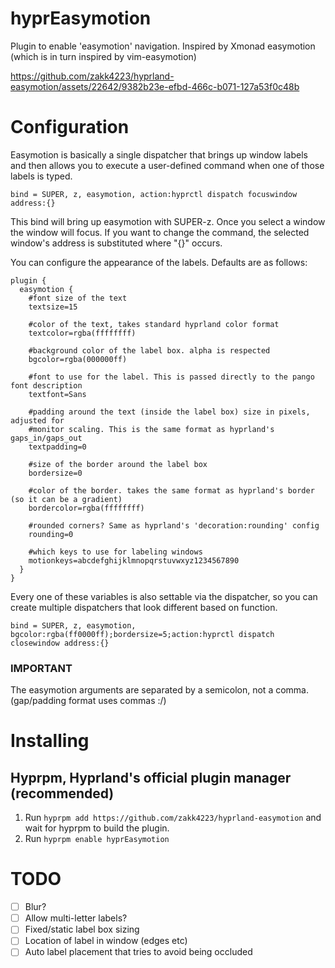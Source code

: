 # hyprEasymotion
Plugin to enable 'easymotion' navigation. Inspired by Xmonad easymotion (which is in turn inspired by vim-easymotion)

https://github.com/zakk4223/hyprland-easymotion/assets/22642/9382b23e-efbd-466c-b071-127a53f0c48b

# Configuration
Easymotion is basically a single dispatcher that brings up window labels and then allows you to execute a user-defined command when one of those labels is typed.

`bind = SUPER, z, easymotion, action:hyprctl dispatch focuswindow address:{}`

This bind will bring up easymotion with SUPER-z. Once you select a window the window
will focus. If you want to change the command, the selected window's address is substituted where "{}" occurs. 


You can configure the appearance of the labels. Defaults are as follows:

```
plugin {
  easymotion {
    #font size of the text
    textsize=15

    #color of the text, takes standard hyprland color format
    textcolor=rgba(ffffffff)

    #background color of the label box. alpha is respected
    bgcolor=rgba(000000ff)

    #font to use for the label. This is passed directly to the pango font description
    textfont=Sans
    
    #padding around the text (inside the label box) size in pixels, adjusted for
    #monitor scaling. This is the same format as hyprland's gaps_in/gaps_out
    textpadding=0

    #size of the border around the label box
    bordersize=0

    #color of the border. takes the same format as hyprland's border (so it can be a gradient)
    bordercolor=rgba(ffffffff)

    #rounded corners? Same as hyprland's 'decoration:rounding' config
    rounding=0

    #which keys to use for labeling windows
    motionkeys=abcdefghijklmnopqrstuvwxyz1234567890
  }
}
```

Every one of these variables is also settable via the dispatcher, so you can create multiple dispatchers that look different based on function.

`bind = SUPER, z, easymotion, bgcolor:rgba(ff0000ff);bordersize=5;action:hyprctl dispatch closewindow address:{}`

### IMPORTANT 
The easymotion arguments are separated by a semicolon, not a comma. (gap/padding format uses commas :/)

# Installing

## Hyprpm, Hyprland's official plugin manager (recommended)
1. Run `hyprpm add https://github.com/zakk4223/hyprland-easymotion` and wait for hyprpm to build the plugin.
2. Run `hyprpm enable hyprEasymotion`


# TODO
- [ ] Blur? 
- [ ] Allow multi-letter labels? 
- [ ] Fixed/static label box sizing 
- [ ] Location of label in window (edges etc)
- [ ] Auto label placement that tries to avoid being occluded
